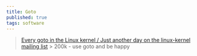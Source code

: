```yaml
---
title: Goto
published: true
tags: software
---
```

> [Every goto in the Linux kernel / Just another day on the linux-kernel mailing list](https://www.youtube.com/watch?v=v1Mfirg2-Z8) > 200k - use goto and be happy 